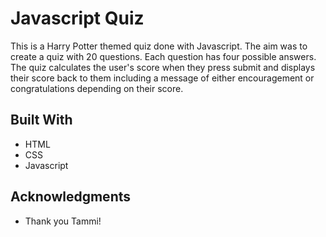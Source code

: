 # Javascript Quiz

This is a Harry Potter themed quiz done with Javascript. The aim was to create a quiz with 20 questions. Each question has four possible answers. The quiz calculates the user's score when they press submit and displays their score back to them including a message of either encouragement or congratulations depending on their score.

## Built With

* HTML
* CSS
* Javascript

## Acknowledgments

* Thank you Tammi!


